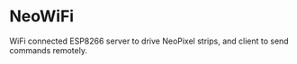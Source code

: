 # NeoWiFi
WiFi connected ESP8266 server to drive NeoPixel strips, and client to send commands remotely.
